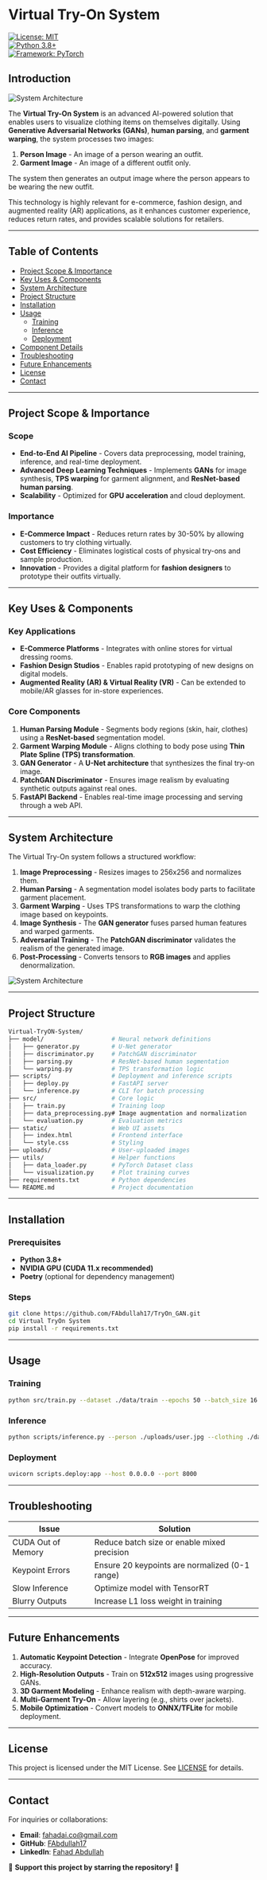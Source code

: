 # Virtual Try-On System

[![License: MIT](https://img.shields.io/badge/License-MIT-blue.svg)](https://opensource.org/licenses/MIT)  
[![Python 3.8+](https://img.shields.io/badge/Python-3.8%2B-green.svg)](https://www.python.org/)  
[![Framework: PyTorch](https://img.shields.io/badge/Framework-PyTorch-orange.svg)](https://pytorch.org/)  

## Introduction

![System Architecture](sample_images/img1.png)

The **Virtual Try-On System** is an advanced AI-powered solution that enables users to visualize clothing items on themselves digitally. Using **Generative Adversarial Networks (GANs)**, **human parsing**, and **garment warping**, the system processes two images:

1. **Person Image** - An image of a person wearing an outfit.
2. **Garment Image** - An image of a different outfit only.

The system then generates an output image where the person appears to be wearing the new outfit.

This technology is highly relevant for e-commerce, fashion design, and augmented reality (AR) applications, as it enhances customer experience, reduces return rates, and provides scalable solutions for retailers.

---

## Table of Contents

- [Project Scope & Importance](#project-scope--importance)
- [Key Uses & Components](#key-uses--components)
- [System Architecture](#system-architecture)
- [Project Structure](#project-structure)
- [Installation](#installation)
- [Usage](#usage)
  - [Training](#training)
  - [Inference](#inference)
  - [Deployment](#deployment)
- [Component Details](#component-details)
- [Troubleshooting](#troubleshooting)
- [Future Enhancements](#future-enhancements)
- [License](#license)
- [Contact](#contact)

---

## Project Scope & Importance

### Scope
- **End-to-End AI Pipeline** - Covers data preprocessing, model training, inference, and real-time deployment.
- **Advanced Deep Learning Techniques** - Implements **GANs** for image synthesis, **TPS warping** for garment alignment, and **ResNet-based human parsing**.
- **Scalability** - Optimized for **GPU acceleration** and cloud deployment.

### Importance
- **E-Commerce Impact** - Reduces return rates by 30-50% by allowing customers to try clothing virtually.
- **Cost Efficiency** - Eliminates logistical costs of physical try-ons and sample production.
- **Innovation** - Provides a digital platform for **fashion designers** to prototype their outfits virtually.

---

## Key Uses & Components

### Key Applications
- **E-Commerce Platforms** - Integrates with online stores for virtual dressing rooms.
- **Fashion Design Studios** - Enables rapid prototyping of new designs on digital models.
- **Augmented Reality (AR) & Virtual Reality (VR)** - Can be extended to mobile/AR glasses for in-store experiences.

### Core Components
1. **Human Parsing Module** - Segments body regions (skin, hair, clothes) using a **ResNet-based** segmentation model.
2. **Garment Warping Module** - Aligns clothing to body pose using **Thin Plate Spline (TPS) transformation**.
3. **GAN Generator** - A **U-Net architecture** that synthesizes the final try-on image.
4. **PatchGAN Discriminator** - Ensures image realism by evaluating synthetic outputs against real ones.
5. **FastAPI Backend** - Enables real-time image processing and serving through a web API.

---

## System Architecture

The Virtual Try-On system follows a structured workflow:

1. **Image Preprocessing** - Resizes images to 256x256 and normalizes them.
2. **Human Parsing** - A segmentation model isolates body parts to facilitate garment placement.
3. **Garment Warping** - Uses TPS transformations to warp the clothing image based on keypoints.
4. **Image Synthesis** - The **GAN generator** fuses parsed human features and warped garments.
5. **Adversarial Training** - The **PatchGAN discriminator** validates the realism of the generated image.
6. **Post-Processing** - Converts tensors to **RGB images** and applies denormalization.

![System Architecture](sample_images/img2.png)

---

## Project Structure

```bash
Virtual-TryON-System/
├── model/                   # Neural network definitions
│   ├── generator.py         # U-Net generator
│   ├── discriminator.py     # PatchGAN discriminator
│   ├── parsing.py           # ResNet-based human segmentation
│   └── warping.py           # TPS transformation logic
├── scripts/                 # Deployment and inference scripts
│   ├── deploy.py            # FastAPI server
│   └── inference.py         # CLI for batch processing
├── src/                     # Core logic
│   ├── train.py             # Training loop
│   ├── data_preprocessing.py# Image augmentation and normalization
│   └── evaluation.py        # Evaluation metrics
├── static/                  # Web UI assets
│   ├── index.html           # Frontend interface
│   └── style.css            # Styling
├── uploads/                 # User-uploaded images
├── utils/                   # Helper functions
│   ├── data_loader.py       # PyTorch Dataset class
│   └── visualization.py     # Plot training curves
├── requirements.txt         # Python dependencies
└── README.md                # Project documentation
```

---

## Installation

### Prerequisites
- **Python 3.8+**
- **NVIDIA GPU (CUDA 11.x recommended)**
- **Poetry** (optional for dependency management)

### Steps

```bash
git clone https://github.com/FAbdullah17/TryOn_GAN.git
cd Virtual TryOn System
pip install -r requirements.txt
```

---

## Usage

### Training
```bash
python src/train.py --dataset ./data/train --epochs 50 --batch_size 16
```

### Inference
```bash
python scripts/inference.py --person ./uploads/user.jpg --clothing ./data/garment.png
```

### Deployment
```bash
uvicorn scripts.deploy:app --host 0.0.0.0 --port 8000
```

---

## Troubleshooting

| Issue | Solution |
|--------|----------|
| CUDA Out of Memory | Reduce batch size or enable mixed precision |
| Keypoint Errors | Ensure 20 keypoints are normalized (0-1 range) |
| Slow Inference | Optimize model with TensorRT |
| Blurry Outputs | Increase L1 loss weight in training |

---

## Future Enhancements

1. **Automatic Keypoint Detection** - Integrate **OpenPose** for improved accuracy.
2. **High-Resolution Outputs** - Train on **512x512** images using progressive GANs.
3. **3D Garment Modeling** - Enhance realism with depth-aware warping.
4. **Multi-Garment Try-On** - Allow layering (e.g., shirts over jackets).
5. **Mobile Optimization** - Convert models to **ONNX/TFLite** for mobile deployment.

---

## License

This project is licensed under the MIT License. See [LICENSE](LICENSE) for details.

---

## Contact

For inquiries or collaborations:

- **Email**: fahadai.co@gmail.com
- **GitHub**: [FAbdullah17](https://github.com/FAbdullah17)
- **LinkedIn**: [Fahad Abdullah](www.linkedin.com/in/fahad-abdullah-3bb72a270)

🌟 **Support this project by starring the repository!** 🌟

